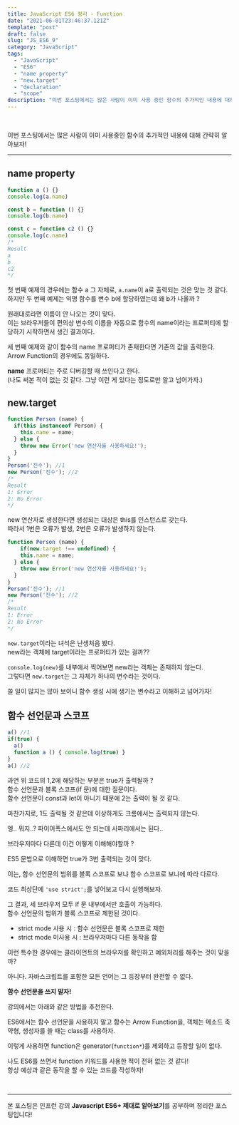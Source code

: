 ```yaml
---
title: JavaScript ES6 정리 - Function
date: "2021-06-01T23:46:37.121Z"
template: "post"
draft: false
slug: "JS_ES6_9"
category: "JavaScript"
tags:
  - "JavaScript"
  - "ES6"
  - "name property"
  - "new.target"
  - "declaration"
  - "scope"
description: "이번 포스팅에서는 많은 사람이 이미 사용 중인 함수의 추가적인 내용에 대해 간략히 알아보자!"
---
```


<br/>

이번 포스팅에서는 많은 사람이 이미 사용중인 함수의 추가적인 내용에 대해 간략히 알아보자!<br/>

---

## name property

```js
function a () {}
console.log(a.name)

const b = function () {}
console.log(b.name)

const c = function c2 () {}
console.log(c.name)
/*
Result
a
b
c2
*/
```

첫 번째 예제의 경우에는 함수 a 그 자체로, `a.name`이 a로 출력되는 것은 맞는 것 같다.<br>
하지만 두 번째 예제는 익명 함수를 변수 b에 할당하였는데 왜 b가 나올까 ?<br>

원래대로라면 이름이 안 나오는 것이 맞다.<br>
이는 브라우저들이 편의상 변수의 이름을 자동으로 함수의 name이라는 프로퍼티에 할당하기 시작하면서 생긴 결과이다.<br>

세 번째 예제와 같이 함수의 name 프로퍼티가 존재한다면 기존의 값을 출력한다.<br>
Arrow Function의 경우에도 동일하다.<br>

**name** 프로퍼티는 주로 디버깅할 때 쓰인다고 한다.<br>
(나도 써본 적이 없는 것 같다. 그냥 이런 게 있다는 정도로만 알고 넘어가자.)<br>

## new.target

```js
function Person (name) {
  if(this instanceof Person) {
    this.name = name;
  } else {
    throw new Error('new 연산자를 사용하세요!');
  }
}
Person('진수'); //1
new Person('진수'); //2
/*
Result
1: Error
2: No Error
*/
```
new 연산자로 생성한다면 생성되는 대상은 this를 인스턴스로 갖는다.<br/>
따라서 1번은 오류가 발생, 2번은 오류가 발생하지 않는다.<br>

```js
function Person (name) {
    if(new.target !== undefined) {
    this.name = name;
  } else {
    throw new Error('new 연산자를 사용하세요!');
  }
}
Person('진수'); //1
new Person('진수'); //2
/*
Result
1: Error
2: No Error
*/
```
`new.target`이라는 녀석은 난생처음 봤다.<br>
new라는 객체에 target이라는 프로퍼티가 있는 걸까??<br>

`console.log(new)`를 내부에서 찍어보면 new라는 객체는 존재하지 않는다.<br>
그렇다면 `new.target`는 그 자체가 하나의 변수라는 것이다.<br>

쓸 일이 많지는 않아 보이니 함수 생성 시에 생기는 변수라고 이해하고 넘어가자!<br>

## 함수 선언문과 스코프

```js
a() //1
if(true) {
  a()
  function a () { console.log(true) }
}
a() //2
```

과연 위 코드의 1,2에 해당하는 부분은 true가 출력될까 ?<br>
함수 선언문과 블록 스코프(if 문)에 대한 질문이다.<br>
함수 선언문이 const과 let이 아니기 때문에 2는 출력이 될 것 같다.<br>

마찬가지로, 1도 출력될 것 같은데 이상하게도 크롬에서는 출력되지 않는다.<br>

엥.. 뭐지..? 파이어폭스에서도 안 되는데 사파리에서는 된다.. <br>

브라우저마다 다른데 이건 어떻게 이해해야할까 ?<br>

ES5 문법으로 이해하면 true가 3번 출력되는 것이 맞다.<br>

이는, 함수 선언문의 범위를 블록 스코프로 보냐 함수 스코프로 보냐에 따라 다르다.<br>

코드 최상단에 `'use strict';`를 넣어보고 다시 실행해보자.<br>

그 결과, 세 브라우저 모두 if 문 내부에서만 호출이 가능하다.<br>
함수 선언문의 범위가 블록 스코프로 제한된 것이다.<br>

- strict mode 사용 시 : 함수 선언문은 블록 스코프로 제한
- strict mode 미사용 시 : 브라우저마다 다른 동작을 함

이런 특수한 경우에는 클라이언트의 브라우저를 확인하고 예외처리를 해주는 것이 맞을까?<br>

아니다. 자바스크립트를 포함한 모든 언어는 그 등장부터 완전할 수 없다.<br>

**함수 선언문을 쓰지 말자!**<br>

강의에서는 아래와 같은 방법을 추천한다.<br>

ES6에서는 함수 선언문을 사용하지 말고 함수는 Arrow Function을, 객체는 메소드 축약형, 생성자를 쓸 때는 class를 사용하자.

이렇게 사용하면 function은 generator(`function*`)를 제외하고 등장할 일이 없다. 

나도 ES6를 쓰면서 function 키워드를 사용한 적이 전혀 없는 것 같다!<br>
항상 예상과 같은 동작을 할 수 있는 코드를 작성하자!<br>

<br/>

---

본 포스팅은 인프런 강의 **Javascript ES6+ 제대로 알아보기**를 공부하며 정리한 포스팅입니다!
